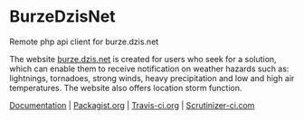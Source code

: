 # BurzeDzisNet

Remote php api client for burze.dzis.net

The website [burze.dzis.net](https://burze.dzis.net/?page=home) is created for users who seek for a solution, which can enable them to receive notification on weather hazards such as: lightnings, tornadoes, strong winds, heavy precipitation and low and high air temperatures. The website also offers location storm function.

[Documentation](https://github.com/krzysiekpiasecki/BurzeDzisNet/wiki)
| [Packagist.org](https://packagist.org/packages/krzysiekpiasecki/burzedzisnet)
| [Travis-ci.org](https://travis-ci.org/krzysiekpiasecki/BurzeDzisNet)
| [Scrutinizer-ci.com](https://scrutinizer-ci.com/g/krzysiekpiasecki/BurzeDzisNet)
